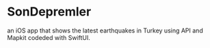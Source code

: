 # SonDepremler
an iOS app that shows the latest earthquakes in Turkey using API and Mapkit codeded with SwiftUI. 
